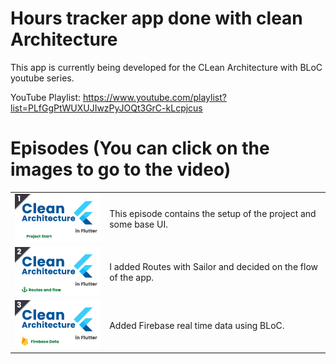 # Hours tracker app done with clean Architecture

This app is currently being developed for the CLean Architecture with BLoC youtube series.

YouTube Playlist: https://www.youtube.com/playlist?list=PLfGgPtWUXUJIwzPyJOQt3GrC-kLcpjcus

# Episodes (You can click on the images to go to the video)
<table>
  <tbody>
    <tr>
      <td class="img-container" width="30%">
        <a href="https://youtu.be/4-a2-59DrkI"><img src="images/1.png"></a>
      </td>
      <td class="content-container">
        <div><p>This episode contains the setup of the project and some base UI.</p></div>
      </td>
    </tr>
    <tr>
      <td class="img-container" width="30%">
        <a href="https://youtu.be/AAceAgesQ3Y"><img src="images/2.png"></a>
      </td>
      <td class="content-container">
        <div><p>I added Routes with Sailor and decided on the flow of the app.</p></div>
      </td>
    </tr>
    <tr>
      <td class="img-container" width="30%">
        <a href="https://youtu.be/Tu2cGnYUCWU"><img src="images/3.png"></a>
      </td>
      <td class="content-container">
        <div><p>Added Firebase real time data using BLoC.</p></div>
      </td>
    </tr>
  </tbody>
</table>
